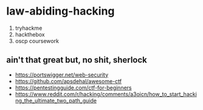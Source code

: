 # law-abiding-hacking
1. tryhackme
2. hackthebox
3. oscp coursework
## ain't that great but, no shit, sherlock
- https://portswigger.net/web-security
- https://github.com/apsdehal/awesome-ctf
- https://pentestingguide.com/ctf-for-beginners
- https://www.reddit.com/r/hacking/comments/a3oicn/how_to_start_hacking_the_ultimate_two_path_guide
